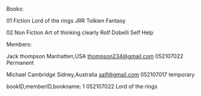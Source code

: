 Books:

01
Fiction
Lord of the rings
JRR Tolkien
Fantasy

02
Non Fiction
Art of thinking clearly
Rolf Dobelli
Self Help

Members:

Jack thompson
Manhatten,USA
thompson234@gmail.com
052107022
Permanent

Michael Cambridge
Sidney,Australia
saif@gmail.com
052107017
temporary

bookID,memberID,bookname:
1
052107022
Lord of the rings
